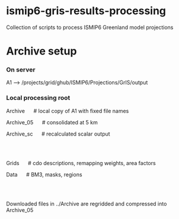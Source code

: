 # ismip6-gris-results-processing
Collection of scripts to process ISMIP6 Greenland model projections

# Archive setup

### On server
A1 --> /projects/grid/ghub/ISMIP6/Projections/GrIS/output

### Local processing root
Archive            &nbsp;&nbsp;&nbsp;&nbsp; # local copy of A1 with fixed file names <br>

Archive_05         &nbsp;&nbsp;&nbsp;&nbsp; # consolidated at 5 km

Archive_sc         &nbsp;&nbsp;&nbsp;&nbsp; # recalculated scalar output

<br><br>

Grids              &nbsp;&nbsp;&nbsp;&nbsp; # cdo descriptions, remapping weights, area factors

Data               &nbsp;&nbsp;&nbsp;&nbsp; # BM3, masks, regions

<br><br>

Downloaded files in ../Archive are regridded and compressed into Archive_05


